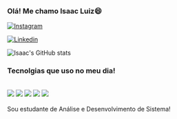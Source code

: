 ### Olá! Me chamo Isaac Luiz😄

[![Instagram](https://img.shields.io/badge/Instagram-E4405F?style=for-the-badge&logo=instagram&logoColor=white )](https://www.instagram.com/isaax_10/)

[![Linkedin](https://img.shields.io/badge/LinkedIn-0077B5?style=for-the-badge&logo=linkedin&logoColor=white)](https://www.linkedin.com/in/isaac-luiz-2932182b2/)

![Isaac's GitHub stats](https://github-readme-stats.vercel.app/api?username=IsaacDEV10&show_icons=true&theme=cobalt)

### Tecnolgias que uso no meu dia!
<div style='display: inline_block'><br/>
<img aling:'center' src="https://img.shields.io/badge/HTML5-E34F26?style=for-the-badge&logo=html5&logoColor=white">
  <img aling:'center' src="https://img.shields.io/badge/CSS3-1572B6?style=for-the-badge&logo=css3&logoColor=white">
  <img aling:'center' src="https://img.shields.io/badge/JavaScript-323330?style=for-the-badge&logo=javascript&logoColor=F7DF1E">
   <img aling:'center' src="https://img.shields.io/badge/Node.js-43853D?style=for-the-badge&logo=node.js&logoColor=white">
   <img aling:'center' src="https://img.shields.io/badge/React-20232A?style=for-the-badge&logo=react&logoColor=61DAFB">
  
 </div><br/>
 Sou estudante de Análise e Desenvolvimento de Sistema!
